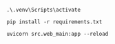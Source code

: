 ````shell
.\.venv\Scripts\activate
````

````shell
pip install -r requirements.txt
````

```shell
uvicorn src.web_main:app --reload
```


